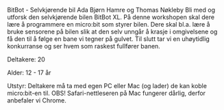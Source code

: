 BitBot - Selvkjørende bil
Ada
Bjørn Hamre og Thomas Nøkleby
Bli med og utforsk den selvkjørende bilen BitBot XL. På denne workshopen skal dere lære å programmere en micro:bit som styrer bilen. Dere skal bl.a. lære å bruke sensorene på bilen slik at den selv unngår å krasje i omgivelsene og få den til å følge en bane vi tegner på gulvet. Til slutt tar vi en uhøytidlig konkurranse og ser hvem som raskest fullfører banen.

Deltakere: 20

Alder: 12 - 17 år

Utstyr: Deltakere må ta med egen PC eller Mac (og lader) de kan koble micro:bit-en til. OBS! Safari-nettleseren på Mac fungerer dårlig, derfor anbefaler vi Chrome.